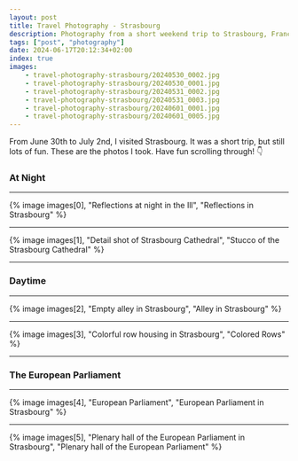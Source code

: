 ```yaml
---
layout: post
title: Travel Photography - Strasbourg
description: Photography from a short weekend trip to Strasbourg, France.
tags: ["post", "photography"]
date: 2024-06-17T20:12:34+02:00
index: true
images:
    - travel-photography-strasbourg/20240530_0002.jpg
    - travel-photography-strasbourg/20240530_0001.jpg
    - travel-photography-strasbourg/20240531_0002.jpg
    - travel-photography-strasbourg/20240531_0003.jpg
    - travel-photography-strasbourg/20240601_0001.jpg
    - travel-photography-strasbourg/20240601_0005.jpg
---
```


From June 30th to July 2nd, I visited Strasbourg. It was a short trip, but still lots of fun. These are the photos I took. Have fun scrolling through! 👇

### At Night

---

{% image images[0], "Reflections at night in the Ill", "Reflections in Strasbourg" %}

---

{% image images[1], "Detail shot of Strasbourg Cathedral", "Stucco of the Strasbourg Cathedral" %}

---

### Daytime

---

{% image images[2], "Empty alley in Strasbourg", "Alley in Strasbourg" %}

---

{% image images[3], "Colorful row housing in Strasbourg", "Colored Rows" %}

---

### The European Parliament

---

{% image images[4], "European Parliament", "European Parliament in Strasbourg" %}

---

{% image images[5], "Plenary hall of the European Parliament in Strasbourg", "Plenary hall of the European Parliament" %}